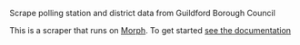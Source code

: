 Scrape polling station and district data from Guildford Borough Council

This is a scraper that runs on [Morph](https://morph.io). To get started [see the documentation](https://morph.io/documentation)

